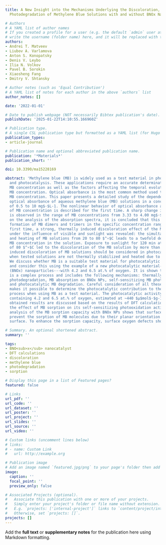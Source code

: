 ```yaml
---
title: A New Insight into the Mechanisms Underlying the Discoloration, Sorption, and
  Photodegradation of Methylene Blue Solutions with and without BNOx Nanocatalysts

# Authors
# A YAML list of author names
# If you created a profile for a user (e.g. the default `admin` user at `content/authors/admin/`), 
# write the username (folder name) here, and it will be replaced with their full name and linked to their profile.
authors:
- Andrei T. Matveev
- Liubov A. Varlamova
- Anton S. Konopatsky
- Denis V. Leybo
- Ilia N. Volkov
- Pavel B. Sorokin
- Xiaosheng Fang
- Dmitry V. Shtansky

# Author notes (such as 'Equal Contribution')
# A YAML list of notes for each author in the above `authors` list
author_notes: []

date: '2022-01-01'

# Date to publish webpage (NOT necessarily Bibtex publication's date).
publishDate: '2025-01-22T14:10:55.166960Z'

# Publication type.
# A single CSL publication type but formatted as a YAML list (for Hugo requirements).
publication_types:
- article-journal

# Publication name and optional abbreviated publication name.
publication: '*Materials*'
publication_short: ''

doi: 10.3390/ma15228169

abstract: 'Methylene blue (MB) is widely used as a test material in photodynamic therapy
  and photocatalysis. These applications require an accurate determination of the
  MB concentration as well as the factors affecting the temporal evolution of the
  MB concentration. Optical absorbance is the most common method used to estimate
  MB concentration. This paper presents a detailed study of the dependence of the
  optical absorbance of aqueous methylene blue (MB) solutions in a concentration range
  of 0.5 to 10 mg$·$L-1. The nonlinear behavior of optical absorbance as a function
  of MB concentration is described for the first time. A sharp change in optical absorption
  is observed in the range of MB concentrations from 3.33 to 4.00 mg$·$L-1. Based
  on the analysis of the absorption spectra, it is concluded that this is due to the
  formation of MB dimers and trimers in the specific concentration range. For the
  first time, a strong, thermally induced discoloration effect of the MB solution
  under the influence of visible and sunlight was revealed: the simultaneous illumination
  and heating of MB solutions from 20 to 80 $^∘$C leads to a twofold decrease in the
  MB concentration in the solution. Exposure to sunlight for 120 min at a temperature
  of 80 $^∘$C led to the discoloration of the MB solution by more than 80%. The thermally
  induced discoloration of MB solutions should be considered in photocatalytic experiments
  when tested solutions are not thermally stabilized and heated due to irradiation.
  We discuss whether MB is a suitable test material for photocatalytic experiments
  and consider this using the example of a new photocatalytic material---boron oxynitride
  (BNOx) nanoparticles---with 4.2 and 6.5 at.% of oxygen. It is shown that discoloration
  is a complex process and includes the following mechanisms: thermally induced MB
  photodegradation, MB absorption on BNOx NPs, self-sensitizing MB photooxidation,
  and photocatalytic MB degradation. Careful consideration of all these processes
  makes it possible to determine the photocatalytic contribution to the discoloration
  process when using MB as a test material. The photocatalytic activity of BNOx NPs
  containing 4.2 and 6.5 at.% of oxygen, estimated at ~440 $μ$mol$·$g-1$·$h-1. The
  obtained results are discussed based on the results of DFT calculations considering
  the effect of MB sorption on its self-sensitizing photooxidation activity. A DFT
  analysis of the MB sorption capacity with BNOx NPs shows that surface oxygen defects
  prevent the sorption of MB molecules due to their planar orientation over the BNOx
  surface. To enhance the sorption capacity, surface oxygen defects should be eliminated.'

# Summary. An optional shortened abstract.
summary: ''

tags:
- BNO<sub>x</sub> nanocatalyst
- DFT calculations
- discoloration
- methylene blue
- photodegradation
- sorption

# Display this page in a list of Featured pages?
featured: false

# Links
url_pdf: ''
url_code: ''
url_dataset: ''
url_poster: ''
url_project: ''
url_slides: ''
url_source: ''
url_video: ''

# Custom links (uncomment lines below)
# links:
# - name: Custom Link
#   url: http://example.org

# Publication image
# Add an image named `featured.jpg/png` to your page's folder then add a caption below.
image:
  caption: ''
  focal_point: ''
  preview_only: false

# Associated Projects (optional).
#   Associate this publication with one or more of your projects.
#   Simply enter your project's folder or file name without extension.
#   E.g. `projects: ['internal-project']` links to `content/project/internal-project/index.md`.
#   Otherwise, set `projects: []`.
projects: []
---
```


Add the **full text** or **supplementary notes** for the publication here using Markdown formatting.
